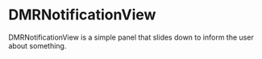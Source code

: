 DMRNotificationView
===================

DMRNotificationView is a simple panel that slides down to inform the user about something.